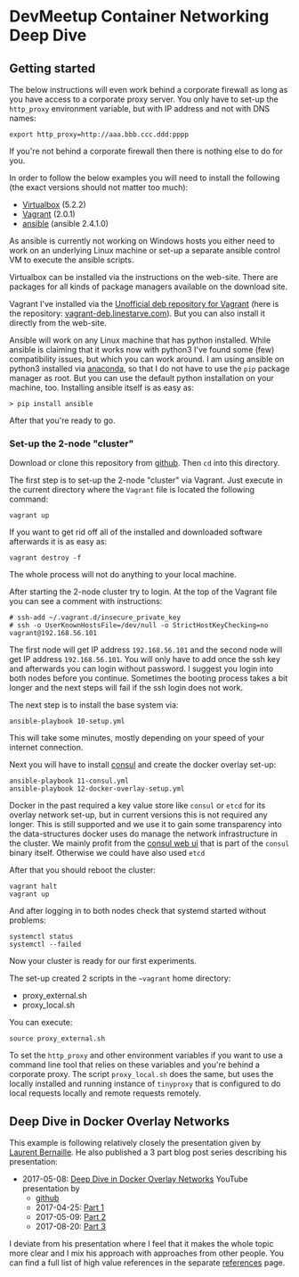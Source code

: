 # DevMeetup Container Networking Deep Dive

## Getting started

The below instructions will even work behind a corporate firewall as long as you have access to a corporate proxy server. You only have to set-up the `http_proxy` environment variable, but with IP address and not with DNS names:

    export http_proxy=http://aaa.bbb.ccc.ddd:pppp

If you're not behind a corporate firewall then there is nothing else to do for you.

In order to follow the below examples you will need to install the following (the exact versions should not matter too much):
* [Virtualbox](https://www.virtualbox.org/) (5.2.2)
* [Vagrant](https://www.vagrantup.com/) (2.0.1)
* [ansible](http://docs.ansible.com/) (ansible 2.4.1.0)

As ansible is currently not working on Windows hosts you either need to work on an underlying Linux machine or set-up a separate ansible control VM to execute the ansible scripts.

Virtualbox can be installed via the instructions on the web-site. There are packages for all kinds of package managers available on the download site.

Vagrant I've installed via the [Unofficial deb repository for Vagrant](https://github.com/wolfgang42/vagrant-deb) (here is the repository: [vagrant-deb.linestarve.com](https://vagrant-deb.linestarve.com/)). But you can also install it directly from the web-site.

Ansible will work on any Linux machine that has python installed. While ansible is claiming that it works now with python3 I've found some (few) compatibility issues, but which you can work around. I am using ansible on python3 installed via [anaconda](https://www.anaconda.com/download), so that I do not have to use the `pip` package manager as root. But you can use the default python installation on your machine, too. Installing ansible itself is as easy as:

    > pip install ansible

After that you're ready to go.

### Set-up the 2-node "cluster"

Download or clone this repository from [github](https://github.com/cs224/dev-meetup-container-networking). Then `cd` into this directory.

The first step is to set-up the 2-node "cluster" via Vagrant. Just execute in the current directory where the `Vagrant` file is located the following command:

    vagrant up

If you want to get rid off all of the installed and downloaded software afterwards it is as easy as:

    vagrant destroy -f

The whole process will not do anything to your local machine.

After starting the 2-node cluster try to login. At the top of the Vagrant file you can see a comment with instructions:

    # ssh-add ~/.vagrant.d/insecure_private_key
    # ssh -o UserKnownHostsFile=/dev/null -o StrictHostKeyChecking=no vagrant@192.168.56.101

The first node will get IP address `192.168.56.101` and the second node will get IP address `192.168.56.101`. You will only have to add once the ssh key and afterwards you can login without password. I suggest you login into both nodes before you continue. Sometimes the booting process takes a bit longer and the next steps will fail if the ssh login does not work.

The next step is to install the base system via:

    ansible-playbook 10-setup.yml

This will take some minutes, mostly depending on your speed of your internet connection.

Next you will have to install [consul](https://www.consul.io) and create the docker overlay set-up:

    ansible-playbook 11-consul.yml
    ansible-playbook 12-docker-overlay-setup.yml

Docker in the past required a key value store like `consul` or `etcd` for its overlay network set-up, but in current versions this is not required any longer. This is still supported and we use it to gain some transparency into the data-structures docker uses do manage the network infrastructure in the cluster. We mainly profit from the [consul web ui](https://www.consul.io/intro/getting-started/ui.html) that is part of the `consul` binary itself. Otherwise we could have also used `etcd`

After that you should reboot the cluster:

    vagrant halt
    vagrant up

And after logging in to both nodes check that systemd started without problems:

    systemctl status
    systemctl --failed

Now your cluster is ready for our first experiments.

The set-up created 2 scripts in the `~vagrant` home directory:

* proxy_external.sh
* proxy_local.sh

You can execute:

    source proxy_external.sh

To set the `http_proxy` and other environment variables if you want to use a command line tool that relies on these variables and you're behind a corporate proxy. The script `proxy_local.sh` does the same, but uses the locally installed and running instance of `tinyproxy` that is configured to do local requests locally and remote requests remotely.

## Deep Dive in Docker Overlay Networks

This example is following relatively closely the presentation given by [Laurent Bernaille](https://github.com/lbernail). He also published a 3 part blog post series describing his presentation:

* 2017-05-08: [Deep Dive in Docker Overlay Networks](https://www.youtube.com/watch?v=b3XDl0YsVsg) YouTube presentation by
  * [github](https://github.com/lbernail/dockeroverlays)
  * 2017-04-25: [Part 1](http://techblog.d2-si.eu/2017/04/25/deep-dive-into-docker-overlay-networks-part-1.html)
  * 2017-05-09: [Part 2](http://techblog.d2-si.eu/2017/05/09/deep-dive-into-docker-overlay-networks-part-2.html)
  * 2017-08-20: [Part 3](http://techblog.d2-si.eu/2017/08/20/deep-dive-into-docker-overlay-networks-part-3.html)

I deviate from his presentation where I feel that it makes the whole topic more clear and I mix his approach with approaches from other people. You can find a full list of high value references in the separate [references](./references.md) page.
